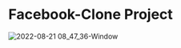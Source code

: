 # Facebook-Clone Project

![2022-08-21 08_47_36-Window](https://user-images.githubusercontent.com/104828515/185774049-591e0bb7-bc5e-4ed6-814d-b573ec55994a.png)
